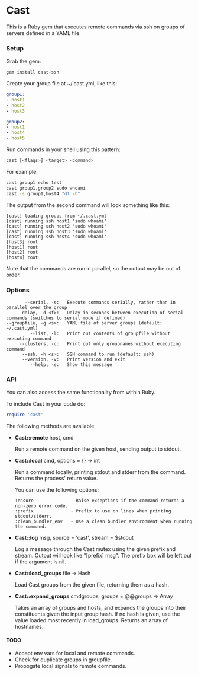 # Cast

This is a Ruby gem that executes remote commands via ssh on groups of servers defined in a YAML file.

### Setup

Grab the gem:

```bash
gem install cast-ssh
```

Create your group file at ~/.cast.yml, like this:

```yaml
group1:
- host1
- host2
- host3

group2:
- host1
- host4
- host5
```

Run commands in your shell using this pattern:
```bash
cast [<flags>] <target> <command>
```

For example:
```bash
cast group1 echo test
cast group1,group2 sudo whoami
cast -s group1,host4 "df -h"
```

The output from the second command will look something like this:

```
[cast] loading groups from ~/.cast.yml
[cast] running ssh host1 'sudo whoami'
[cast] running ssh host2 'sudo whoami'
[cast] running ssh host3 'sudo whoami'
[cast] running ssh host4 'sudo whoami'
[host3] root
[host1] root
[host2] root
[host4] root
```

Note that the commands are run in parallel, so the output may be out of order.

### Options

           --serial, -s:   Execute commands serially, rather than in parallel over the group
        --delay, -d <f>:   Delay in seconds between execution of serial commands (switches to serial mode if defined)
    --groupfile, -g <s>:   YAML file of server groups (default: ~/.cast.yml)
             --list, -l:   Print out contents of groupfile without executing command
         --clusters, -c:   Print out only groupnames without executing command
          --ssh, -h <s>:   SSH command to run (default: ssh)
          --version, -v:   Print version and exit
             --help, -e:   Show this message

### API

You can also access the same functionality from within Ruby.

To include Cast in your code do:
```ruby
require 'cast'
```

The following methods are available:

* __Cast::remote__ host, cmd

  Run a remote command on the given host, sending output to stdout.

* __Cast::local__ cmd, options = {} -> int

  Run a command locally, printing stdout and stderr from the command. Returns the process' return value.

  You can use the following options:
  ```
  :ensure              - Raise exceptions if the command returns a non-zero error code.
  :prefix              - Prefix to use on lines when printing stdout/stderr.
  :clean_bundler_env   - Use a clean bundler environment when running the command.
  ```

* __Cast::log__ msg, source = 'cast', stream = $stdout

  Log a message through the Cast mutex using the given prefix and stream. Output will look like "[prefix] msg". The prefix box will be left out if the argument is nil.

* __Cast::load_groups__ file -> Hash

  Load Cast groups from the given file, returning them as a hash.

* __Cast::expand_groups__ cmdgroups, groups = @@groups -> Array

  Takes an array of groups and hosts, and expands the groups into their constituents given the input group hash. If no hash is given, use the value loaded most recently in load_groups. Returns an array of hostnames.

#### TODO

* Accept env vars for local and remote commands.
* Check for duplicate groups in groupfile.
* Propogate local signals to remote commands.

